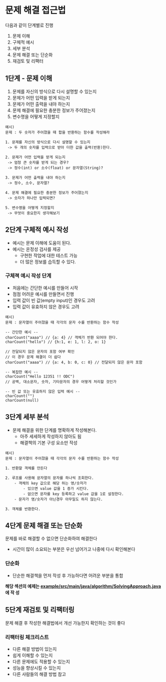 # 문제 해결 접근법

다음과 같이 단계별로 진행
1. 문제 이해
2. 구체적 예시
3. 세부 분석
4. 문제 해결 또는 단순화
5. 재검토 및 리팩터

## 1단계 - 문제 이해
1. 문제를 자신의 방식으로 다시 설명할 수 있는지
2. 문제가 어떤 입력을 받게 되는지
3. 문제가 어떤 출력을 내야 하는지
4. 문제 해결에 필요한 충분한 정보가 주어졌는지
5. 변수명을 어떻게 지정할지

```
예시)
문제 : 두 숫자가 주어졌을 때 합을 반환하는 함수를 작성해라

1. 문제를 자신의 방식으로 다시 설명할 수 있는지
 -> 두 개의 숫자를 입력으로 받아 더한 값을 출력(반환)한다.   
 
2. 문제가 어떤 입력을 받게 되는지
 -> 엄청 큰 숫자를 받게 되는 경우?
 -> 정수(int) or 소수(float) or 문자열(String)? 
 
3. 문제가 어떤 출력을 내야 하는지
 -> 정수, 소수, 문자열?
 
4. 문제 해결에 필요한 충분한 정보가 주어졌는지
 -> 숫자가 하나만 입력되면?
 
5. 변수명을 어떻게 지정할지 
 -> 무엇이 중요한지 생각해보기
```

## 2단계 구체적 예시 작성
- 예시는 문제 이해에 도움이 된다.
- 예시는 온정성 검사를 제공
  - 구현한 작업에 대한 테스트 가능
  - 더 많은 정보를 습득할 수 있다.

###  구체젹 예시 작성 단계
- 처음에는 간단한 예시를 만들어 시작
- 점점 어려운 예시를 만들면서 진행
- 입력 값이 빈 값(empty input)인 경우도 고려
- 입력 값이 유효하지 않은 경우도 고려
```
예시)
문제 : 문자열이 주어졌을 때 각각의 문자 수를 반환하는 함수 작성

-- 간단한 예시 --
charCount("aaaa") // {a: 4} // 객체가 반환 되어야 한다.
charCount("hello") // {h:1, e: 1, l: 2, o: 1}

// 전달되지 않은 문자의 포함 여부 확인 
// 이 경우 문제 해결이 더 쉽다
charCount("aaaa") // {a: 4, b: 0, c: 0} // 전달되지 않은 문자 포함

-- 복잡한 예시 --
charCount("Hello 12351 !! ODC")
// 공백, 대소문자, 숫자, 기타문자의 경우 어떻게 처리할 것인가

-- 빈 값 또는 유효하지 않은 입력 예시 --
charCount("")
charCount(null)
```

## 3단계 세부 분석
- 문제 해결을 위한 단계를 명확하게 작성해본다.
  - 아주 세세하게 작성하지 않아도 됨
  - 해결책의 기본 구성 요소만 작성

```
예시)
문제 : 문자열이 주어졌을 때 각각의 문자 수를 반환하는 함수 작성

1. 반환할 객체를 만든다
    
2. 루프를 사용해 문자열의 문자를 하나씩 조회한다.
    - 객체의 key 값으로 해당 하는 영/숫자가
        - 있으면 value 값을 1 증가 시킨다.
        - 없으면 문자를 key 등록하고 value 값을 1로 설정한다.
    - 문자가 영/숫자가 아닌경우 아무일도 하지 않는다.
    
3. 객체를 반환한다.
```

## 4단계 문제 해결 또는 단순화

문제를 바로 해결할 수 없으면 단순화하여 해결한다

- 시간이 많이 소요되는 부분은 우선 넘어가고 나중에 다시 확인해본다

### 단순화
- 단순한 해결책을 먼저 작성 후 가능하다면 어려운 부분을 통합

**해당 섹션의 예제는 [example/src/main/java/algorithm/SolvingApproach.java](example/src/main/java/algorithm/SolvingApproach.java) 에 작
성**

## 5단계 재검토 및 리팩터링

문제 해결 후 작성한 해결법에서 개선 가능한지 확인하는 것이 좋다

### 리팩터링 체크리스트
- 다른 해결 방법이 있는지
- 쉽게 이해할 수 있는지
- 다른 문제에도 적용할 수 있는지
- 성능을 향상시킬 수 있는지
- 다른 사람들의 해결 방법 참고

